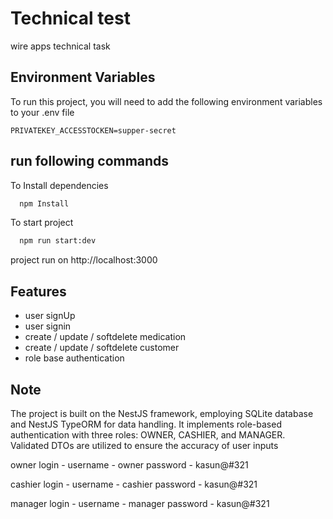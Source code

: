 
# Technical test
wire apps technical task



## Environment Variables

To run this project, you will need to add the following environment variables to your .env file

`PRIVATEKEY_ACCESSTOCKEN=supper-secret`


## run following commands

To Install dependencies

```bash
  npm Install
```

To start project

```bash
  npm run start:dev
```
project run on http://localhost:3000

## Features

- user signUp
- user signin
- create / update / softdelete medication
- create / update / softdelete customer
- role base authentication


## Note

The project is built on the NestJS framework, employing SQLite database and NestJS TypeORM for data handling. It implements role-based authentication with three roles: OWNER, CASHIER, and MANAGER. Validated DTOs are utilized to ensure the accuracy of user inputs

owner login - 
    username - owner
    password - kasun@#321

cashier login - 
    username - cashier
    password - kasun@#321

manager login - 
    username - manager
    password - kasun@#321

